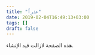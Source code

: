 ```yaml
---
title: "عذراً"
date: 2019-02-04T16:49:13+03:00
tags: []
draft: false
---
```


هذه الصفحة لازالت قيد الإنشاء.